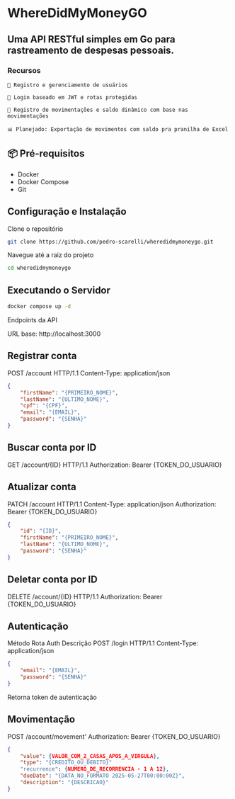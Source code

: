 # WhereDidMyMoneyGO

## Uma API RESTful simples em Go para rastreamento de despesas pessoais.

### Recursos

    👤 Registro e gerenciamento de usuários

    🔐 Login baseado em JWT e rotas protegidas

    💸 Registro de movimentações e saldo dinâmico com base nas movimentações

    📊 Planejado: Exportação de movimentos com saldo pra pranilha de Excel

## 📦 Pré-requisitos

- Docker
- Docker Compose
- Git

## Configuração e Instalação

Clone o repositório

```bash
git clone https://github.com/pedro-scarelli/wheredidmymoneygo.git
```

Navegue até a raiz do projeto

```bash
cd wheredidmymoneygo
```

## Executando o Servidor

```bash
docker compose up -d
```

Endpoints da API

URL base: http://localhost:3000

## Registrar conta

POST /account HTTP/1.1
Content-Type: application/json

```json
{
    "firstName": "{PRIMEIRO_NOME}",
    "lastName": "{ULTIMO_NOME}",
    "cpf": "{CPF}",
    "email": "{EMAIL}",
    "password": "{SENHA}"
}
```
## Buscar conta por ID

GET /account/{ID} HTTP/1.1
Authorization: Bearer {TOKEN_DO_USUARIO}

## Atualizar conta

PATCH /account HTTP/1.1
Content-Type: application/json
Authorization: Bearer {TOKEN_DO_USUARIO}

```json
{
    "id": "{ID}",
    "firstName": "{PRIMEIRO_NOME}",
    "lastName": "{ULTIMO_NOME}",
    "password": "{SENHA}"
}
```
## Deletar conta por ID

DELETE /account/{ID} HTTP/1.1
Authorization: Bearer {TOKEN_DO_USUARIO}

## Autenticação

Método Rota Auth Descrição
POST /login HTTP/1.1
Content-Type: application/json

```json
{
    "email": "{EMAIL}",
    "password": "{SENHA}"
}
```
Retorna token de autenticação

## Movimentação

POST /account/movement'
Authorization: Bearer {TOKEN_DO_USUARIO}

```json
{
    "value": {VALOR_COM_2_CASAS_APOS_A_VIRGULA},
    "type": "{CREDITO_OU_DEBITO}"
    "recurrence": {NUMERO_DE_RECORRENCIA - 1 A 12},
    "dueDate": "{DATA_NO_FORMATO 2025-05-27T00:00:00Z}",
    "description": "{DESCRICAO}"
}
```
